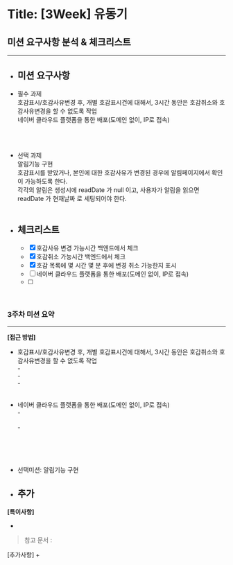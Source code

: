 # Title: [3Week] 유동기

## 미션 요구사항 분석 & 체크리스트

---

- ## **미션 요구사항**
- 필수 과제
  <br/> 호감표시/호감사유변경 후, 개별 호감표시건에 대해서, 3시간 동안은 호감취소와 호감사유변경을 할 수 없도록 작업
  <br/> 네이버 클라우드 플랫폼을 통한 배포(도메인 없이, IP로 접속)

<br/><br/>

- 선택 과제
  <br/> 알림기능 구현
  <br/> 호감표시를 받았거나, 본인에 대한 호감사유가 변경된 경우에 알림페이지에서 확인이 가능하도록 한다.
  <br/> 각각의 알림은 생성시에 readDate 가 null 이고, 사용자가 알림을 읽으면 readDate 가 현재날짜 로 세팅되어야 한다.
  <br/><br/>

- ## **체크리스트**
    - [x] 호감사유 변경 가능시간 백엔드에서 체크
    - [x] 호감취소 가능시간 백엔드에서 체크
    - [x] 호감 목록에 몇 시간 몇 분 후에 변경 취소 가능한지 표시
    - [ ] 네이버 클라우드 플랫폼을 통한 배포(도메인 없이, IP로 접속)
    - [ ] 


<br/>

### 3주차 미션 요약

---

**[접근 방법]**
- 호감표시/호감사유변경 후, 개별 호감표시건에 대해서, 3시간 동안은 호감취소와 호감사유변경을 할 수 없도록 작업
<br/> - 
<br/> - 
<br/> - 
<br/><br/>

- 네이버 클라우드 플랫폼을 통한 배포(도메인 없이, IP로 접속)
<br/> -  
<br/> - 
<br/><br/>

<br/><br/>
- 선택미션: 알림기능 구현

- 추가
  - 

**[특이사항]**

- 

> 참고 문서 :


[추가사항]
+



